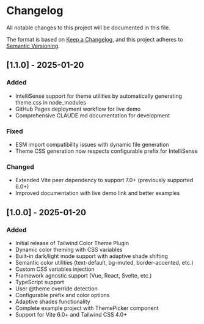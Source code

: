 # Changelog

All notable changes to this project will be documented in this file.

The format is based on [Keep a Changelog](https://keepachangelog.com/en/1.0.0/),
and this project adheres to [Semantic Versioning](https://semver.org/spec/v2.0.0.html).

## [1.1.0] - 2025-01-20

### Added
- IntelliSense support for theme utilities by automatically generating theme.css in node_modules
- GitHub Pages deployment workflow for live demo
- Comprehensive CLAUDE.md documentation for development

### Fixed
- ESM import compatibility issues with dynamic file generation
- Theme CSS generation now respects configurable prefix for IntelliSense

### Changed
- Extended Vite peer dependency to support 7.0+ (previously supported 6.0+)
- Improved documentation with live demo link and better examples

## [1.0.0] - 2025-01-20

### Added
- Initial release of Tailwind Color Theme Plugin
- Dynamic color theming with CSS variables
- Built-in dark/light mode support with adaptive shade shifting
- Semantic color utilities (text-default, bg-muted, border-accented, etc.)
- Custom CSS variables injection
- Framework agnostic support (Vue, React, Svelte, etc.)
- TypeScript support
- User @theme override detection
- Configurable prefix and color options
- Adaptive shades functionality
- Complete example project with ThemePicker component
- Support for Vite 6.0+ and Tailwind CSS 4.0+